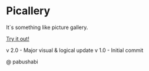 # Picallery

It`s something like picture gallery.

[Try it out!](https://pabushabi.github.io/picallery/)

v 2.0 - Major visual & logical update
v 1.0 - Initial commit

@ pabushabi